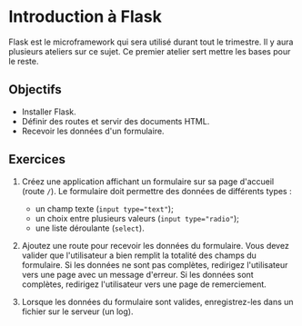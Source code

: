 Introduction à Flask
====================

Flask est le microframework qui sera utilisé durant tout le trimestre. Il y aura
plusieurs ateliers sur ce sujet. Ce premier atelier sert mettre les bases pour
le reste.

Objectifs
---------

* Installer Flask.
* Définir des routes et servir des documents HTML.
* Recevoir les données d'un formulaire.

Exercices
---------

1. Créez une application affichant un formulaire sur sa page d'accueil (route
   `/`). Le formulaire doit permettre des données de différents types :
    * un champ texte (`input type="text"`);
    * un choix entre plusieurs valeurs (`input type="radio"`);
    * une liste déroulante (`select`).

2. Ajoutez une route pour recevoir les données du formulaire. Vous devez valider
   que l'utilisateur a bien remplit la totalité des champs du formulaire. Si les
   données ne sont pas complètes, redirigez l'utilisateur vers une page avec un
   message d'erreur. Si les données sont complètes, redirigez l'utilisateur vers
   une page de remerciement.

3. Lorsque les données du formulaire sont valides, enregistrez-les dans un
   fichier sur le serveur (un log).